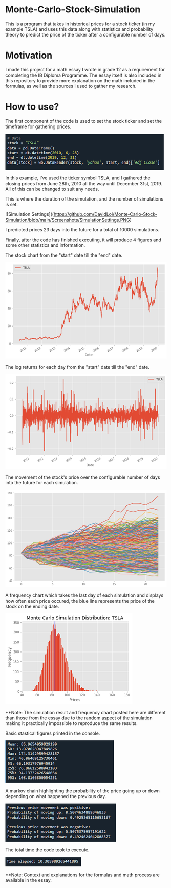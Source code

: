 # Monte-Carlo-Stock-Simulation
This is a program that takes in historical prices for a stock ticker (in my example TSLA) and uses this data along with statistics and probability theory to predict the price of the ticker after a configurable number of days.

# Motivation
I made this project for a math essay I wrote in grade 12 as a requirement for completing the IB Diploma Programme. The essay itself is also included in this repository to provide more explanation on the math included in the formulas, as well as the sources I used to gather my research.

# How to use?
The first component of the code is used to set the stock ticker and set the timeframe for gathering prices.

![Data](https://github.com/DavidLoi/Monte-Carlo-Stock-Simulation/blob/main/Screenshots/Data.PNG)

In this example, I've used the ticker symbol TSLA, and I gathered the closing prices from June 28th, 2010 all the way until December 31st, 2019. All of this can be changed to suit any needs.

This is where the duration of the simulation, and the number of simulations is set.

![Simulation Settings]((https://github.com/DavidLoi/Monte-Carlo-Stock-Simulation/blob/main/Screenshots/SimulationSettings.PNG)

I predicted prices 23 days into the future for a total of 10000 simulations.

Finally, after the code has finished executing, it will produce 4 figures and some other statistics and information.

The stock chart from the "start" date till the "end" date.

![Stock Chart](https://github.com/DavidLoi/Monte-Carlo-Stock-Simulation/blob/main/Screenshots/StockChart.PNG)

The log returns for each day from the "start" date till the "end" date.

![Log Returns](https://github.com/DavidLoi/Monte-Carlo-Stock-Simulation/blob/main/Screenshots/LogReturns.PNG)

The movement of the stock's price over the configurable number of days into the future for each simulation.

![Simulation](https://github.com/DavidLoi/Monte-Carlo-Stock-Simulation/blob/main/Screenshots/Simulation.PNG)

A frequency chart which takes the last day of each simulation and displays how often each price occured, the blue line represents the price of the stock on the ending date.

![Frequency Chart](https://github.com/DavidLoi/Monte-Carlo-Stock-Simulation/blob/main/Screenshots/FrequencyChart.PNG)

**Note: The simulation result and frequency chart posted here are different than those from the essay due to the random aspect of the simulation making it practically impossible to reproduce the same results.

Basic stastical figures printed in the console.

![Stats](https://github.com/DavidLoi/Monte-Carlo-Stock-Simulation/blob/main/Screenshots/Stats.PNG)

A markov chain highlighting the probability of the price going up or down depending on what happened the previous day.

![Markov Chain](https://github.com/DavidLoi/Monte-Carlo-Stock-Simulation/blob/main/Screenshots/MarkovChain.PNG)

The total time the code took to execute.

![Time](https://github.com/DavidLoi/Monte-Carlo-Stock-Simulation/blob/main/Screenshots/Time.PNG)

**Note: Context and explanations for the formulas and math process are available in the essay.

